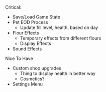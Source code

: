 


Critical:
* Save/Load Game State
* Pet EOD Process
	* Update fill level, health, based on day 
* Flour Effects
	* Temporary effects from different flours
	* Display Effects
* Sound Effects


Nice To Have
* Custom shop upgrades
	* Thing to display health in better way
	* Cosmetics?
* Settings Menu






